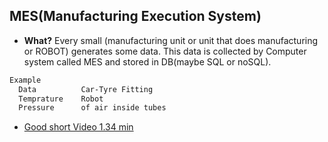 ## MES(Manufacturing Execution System)
- **What?** Every small (manufacturing unit or unit that does manufacturing or ROBOT) generates some data. This data is collected by Computer system called MES and stored in DB(maybe SQL or noSQL).
```html
Example
  Data          Car-Tyre Fitting
  Temprature    Robot
  Pressure      of air inside tubes
```
- [Good short Video 1.34 min](https://youtu.be/YctPWZ4kr_s)
